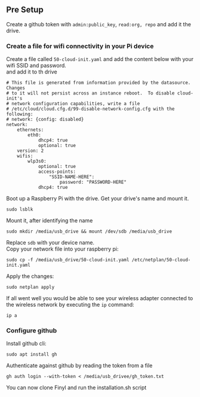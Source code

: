 ## Pre Setup
Create a github token with `admin:public_key`, `read:org, repo` and add it the drive. <br>
### Create a file for wifi connectivity in your Pi device
Create a file called `50-cloud-init.yaml` and add the content below with your wifi SSID and password. <br>
and add it to th drive
```
# This file is generated from information provided by the datasource.  Changes
# to it will not persist across an instance reboot.  To disable cloud-init's
# network configuration capabilities, write a file
# /etc/cloud/cloud.cfg.d/99-disable-network-config.cfg with the following:
# network: {config: disabled}
network:
    ethernets:
        eth0:
            dhcp4: true
            optional: true
    version: 2
    wifis:
        wlp3s0:
            optional: true
            access-points:
                "SSID-NAME-HERE":
                    password: "PASSWORD-HERE"
            dhcp4: true
```
Boot up a Raspberry Pi with the drive. Get your drive's name and mount it. <br>
```shell
sudo lsblk
```
Mount it, after identifying the name <br>
```shell
sudo mkdir /media/usb_drive && mount /dev/sdb /media/usb_drive
```
Replace `sdb` with your device name. <br>
Copy your network file into your raspberry pi:
```shell
sudo cp -f /media/usb_drive/50-cloud-init.yaml /etc/netplan/50-cloud-init.yaml
```
Apply the changes:
```shell
sudo netplan apply
```
If all went well you would be able to see your wireless adapter connected to the wireless network by executing the `ip` command:
```shell
ip a
```
### Configure github
Install github cli:
```shell
sudo apt install gh
```
Authenticate against github by reading the token from a file
```shell
gh auth login --with-token < /media/usb_drivee/gh_token.txt
```
You can now clone Finyl and run the installation.sh script
